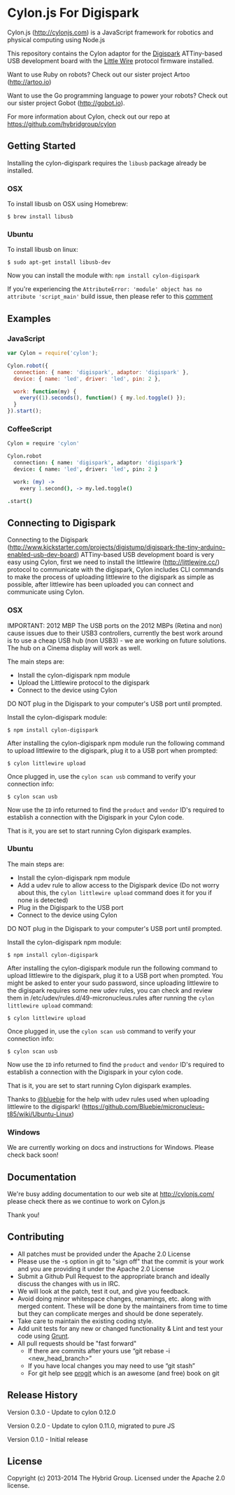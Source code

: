 # Cylon.js For Digispark

Cylon.js (http://cylonjs.com) is a JavaScript framework for robotics and physical computing using Node.js

This repository contains the Cylon adaptor for the [Digispark](http://www.kickstarter.com/projects/digistump/digispark-the-tiny-arduino-enabled-usb-dev-board) ATTiny-based USB development board with the [Little Wire](http://littlewire.cc/) protocol firmware installed.

Want to use Ruby on robots? Check out our sister project Artoo (http://artoo.io)

Want to use the Go programming language to power your robots? Check out our sister project Gobot (http://gobot.io).

For more information about Cylon, check out our repo at https://github.com/hybridgroup/cylon

## Getting Started

Installing the cylon-digispark requires the `libusb` package already be installed.

### OSX

To install libusb on OSX using Homebrew:

```
$ brew install libusb
```

### Ubuntu

To install libusb on linux:

```
$ sudo apt-get install libusb-dev
```

Now you can install the module with: `npm install cylon-digispark`

If you're experiencing the `AttributeError: 'module' object has no attribute 'script_main'` build issue, then please refer to this [comment](https://github.com/TooTallNate/node-gyp/issues/363#issuecomment-33212812)

## Examples

### JavaScript

```javascript
var Cylon = require('cylon');

Cylon.robot({
  connection: { name: 'digispark', adaptor: 'digispark' },
  device: { name: 'led', driver: 'led', pin: 2 },

  work: function(my) {
    every((1).seconds(), function() { my.led.toggle() });
  }
}).start();
```

### CoffeeScript

```coffeescript
Cylon = require 'cylon'

Cylon.robot
  connection: { name: 'digispark', adaptor: 'digispark'}
  device: { name: 'led', driver: 'led', pin: 2 }

  work: (my) ->
    every 1.second(), -> my.led.toggle()

.start()
```
## Connecting to Digispark

Connecting to the Digispark (http://www.kickstarter.com/projects/digistump/digispark-the-tiny-arduino-enabled-usb-dev-board)
ATTiny-based USB development board is very easy using Cylon, first we need to install the littlewire (http://littlewire.cc/)
protocol to communicate with the digispark, Cylon includes CLI commands to make the process of uploading littlewire to the
digispark as simple as possible, after littlewire has been uploaded you can connect and communicate using Cylon.

### OSX

IMPORTANT: 2012 MBP The USB ports on the 2012 MBPs (Retina and non) cause issues due to their USB3 controllers, currently the best work around is to use a cheap USB hub (non USB3) - we are working on future solutions. The hub on a Cinema display will work as well.

The main steps are:
- Install the cylon-digispark npm module
- Upload the Littlewire protocol to the digispark
- Connect to the device using Cylon

DO NOT plug in the Digispark to your computer's USB port until prompted.

Install the cylon-digispark module:

```
$ npm install cylon-digispark
```

After installing the cylon-digispark npm module run the following command to
upload littlewire to the digispark, plug it to a USB port when prompted:

```
$ cylon littlewire upload
```

Once plugged in, use the `cylon scan usb` command to verify your connection info:

```
$ cylon scan usb
```

Now use the `ID` info returned to find the `product` and `vendor` ID's required
to establish a connection with the Digispark in your Cylon code.

That is it, you are set to start running Cylon digispark examples.

### Ubuntu

The main steps are:
- Install the cylon-digispark npm module
- Add a udev rule to allow access to the Digispark device (Do not worry
  about this, the `cylon littlewire upload` command does it for you if none is detected)
- Plug in the Digispark to the USB port
- Connect to the device using Cylon

DO NOT plug in the Digispark to your computer's USB port until prompted.

Install the cylon-digispark npm module:

```
$ npm install cylon-digispark
```

After installing the cylon-digispark module run the following command to
upload littlewire to the digispark, plug it to a USB port when
prompted. You might be asked to enter your sudo password, since
uploading littlewire to the digispark requires some new udev rules, you
can check and review them in /etc/udev/rules.d/49-micronucleus.rules
after running the `cylon littlewire upload` command:

```
$ cylon littlewire upload
```

Once plugged in, use the `cylon scan usb` command to verify your connection info:

```
$ cylon scan usb
```

Now use the `ID` info returned to find the `product` and `vendor` ID's required to establish a connection with the Digispark in your cylon code.

That is it, you are set to start running Cylon digispark examples.

Thanks to [@bluebie](https://github.com/Bluebie) for the help with udev rules used when uploading littlewire to the digispark! (https://github.com/Bluebie/micronucleus-t85/wiki/Ubuntu-Linux)

### Windows

We are currently working on docs and instructions for Windows. Please check back soon!

## Documentation
We're busy adding documentation to our web site at http://cylonjs.com/ please check there as we continue to work on Cylon.js

Thank you!

## Contributing

* All patches must be provided under the Apache 2.0 License
* Please use the -s option in git to "sign off" that the commit is your work and you are providing it under the Apache 2.0 License
* Submit a Github Pull Request to the appropriate branch and ideally discuss the changes with us in IRC.
* We will look at the patch, test it out, and give you feedback.
* Avoid doing minor whitespace changes, renamings, etc. along with merged content. These will be done by the maintainers from time to time but they can complicate merges and should be done seperately.
* Take care to maintain the existing coding style.
* Add unit tests for any new or changed functionality & Lint and test your code using [Grunt](http://gruntjs.com/).
* All pull requests should be "fast forward"
  * If there are commits after yours use “git rebase -i <new_head_branch>”
  * If you have local changes you may need to use “git stash”
  * For git help see [progit](http://git-scm.com/book) which is an awesome (and free) book on git

## Release History

Version 0.3.0 - Update to cylon 0.12.0

Version 0.2.0 - Update to cylon 0.11.0, migrated to pure JS

Version 0.1.0 - Initial release

## License
Copyright (c) 2013-2014 The Hybrid Group. Licensed under the Apache 2.0 license.
